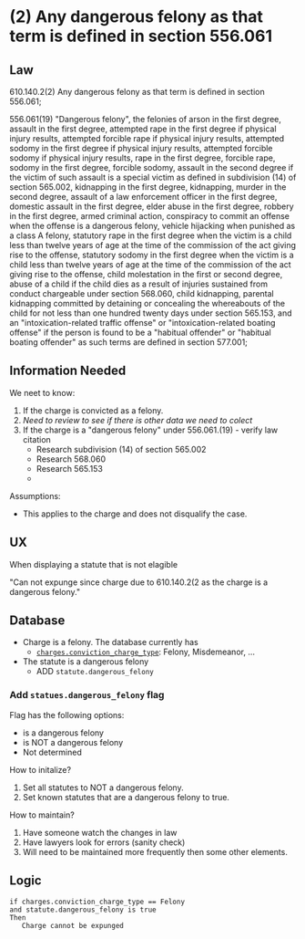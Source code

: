 # (2)  Any dangerous felony as that term is defined in section 556.061

## Law

610.140.2(2) Any dangerous felony as that term is defined in section 556.061;

556.061(19) "Dangerous felony", the felonies of arson in the first degree, assault in the first degree, attempted rape in the first degree if physical injury results, attempted forcible rape if physical injury results, attempted sodomy in the first degree if physical injury results, attempted forcible sodomy if physical injury results, rape in the first degree, forcible rape, sodomy in the first degree, forcible sodomy, assault in the second degree if the victim of such assault is a special victim as defined in subdivision (14) of section 565.002, kidnapping in the first degree, kidnapping, murder in the second degree, assault of a law enforcement officer in the first degree, domestic assault in the first degree, elder abuse in the first degree, robbery in the first degree, armed criminal action, conspiracy to commit an offense when the offense is a dangerous felony, vehicle hijacking when punished as a class A felony, statutory rape in the first degree when the victim is a child less than twelve years of age at the time of the commission of the act giving rise to the offense, statutory sodomy in the first degree when the victim is a child less than twelve years of age at the time of the commission of the act giving rise to the offense, child molestation in the first or second degree, abuse of a child if the child dies as a result of injuries sustained from conduct chargeable under section 568.060, child kidnapping, parental kidnapping committed by detaining or concealing the whereabouts of the child for not less than one hundred twenty days under section 565.153, and an "intoxication-related traffic offense" or "intoxication-related boating offense" if the person is found to be a "habitual offender" or "habitual boating offender" as such terms are defined in section 577.001;





## Information Needed

We neet to know:

1. If the charge is convicted as a felony.
2. *Need to review to see if there is other data we need to colect*
3. If the charge is a "dangerous felony" under 556.061.(19) - verify law citation
    *  Research subdivision (14) of section 565.002
    *  Research 568.060
    *  Research 565.153
    *  

Assumptions:

* This applies to the charge and does not disqualify the case.
  

## UX

When displaying a statute that is not elagible 

"Can not expunge since charge due to 610.140.2(2 as the charge is a dangerous felony."

## Database

* Charge is a felony.  The database currently has 
   * [`charges.conviction_charge_type`](https://github.com/codeforkansascity/clear-my-record-law-codification/tree/main/database-elements): Felony, Misdemeanor, ...
* The statute is a dangerous felony
   * ADD `statute.dangerous_felony`


### Add `statues.dangerous_felony` flag

Flag has the following options:

* is a dangerous felony
* is NOT a dangerous felony
* Not determined

How to initalize?

1. Set all statutes to NOT a dangerous felony.
2. Set known statutes that are a dangerous felony to true.

How to maintain?

1. Have someone watch the changes in law
2. Have lawyers look for errors (sanity check)
3. Will need to be maintained more frequently then some other elements.

## Logic

```
if charges.conviction_charge_type == Felony
and statute.dangerous_felony is true
Then
   Charge cannot be expunged
```
